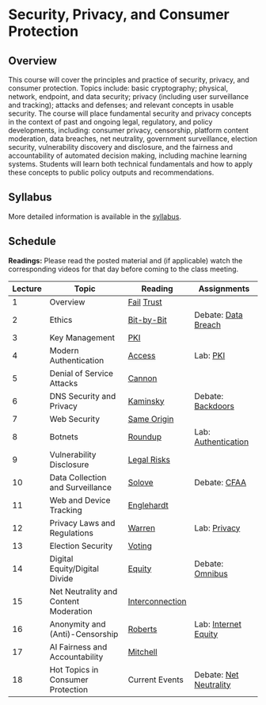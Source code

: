 # Security, Privacy, and Consumer Protection

## Overview

This course will cover the principles and practice of security, privacy,
and consumer protection. Topics include: basic cryptography; physical,
network, endpoint, and data security; privacy (including user
surveillance and tracking); attacks and defenses; and relevant concepts
in usable security. The course will place fundamental security and
privacy concepts in the context of past and ongoing legal, regulatory,
and policy developments, including: consumer privacy, censorship,
platform content moderation, data breaches, net neutrality, government
surveillance, election security, vulnerability discovery and disclosure,
and the fairness and accountability of automated decision making,
including machine learning systems. Students will learn both technical
fundamentals and how to apply these concepts to public policy outputs
and recommendations.

## Syllabus

More detailed information is available in the [syllabus](syllabus.md).

## Schedule

**Readings:** Please read the posted material and
(if applicable) watch the corresponding videos for that day before coming to the class
meeting.

| Lecture | Topic                                 | Reading                                                                                | Assignments                                         |
|---------|---------------------------------------|----------------------------------------------------------------------------------------|-----------------------------------------------------|
| 1       | Overview                              | [Fail](readings/01-why-cryptosystems-fail.pdf) [Trust](readings/01-trusting-trust.pdf) |                                                     |
| 2       | Ethics                                | [Bit-by-Bit](readings/02-bit-by-bit.pdf)                                               | Debate: [Data Breach](debates/data-breach.md)       |
| 3       | Key Management                        | [PKI](readings/03-bellovin-pki.pdf)                                                    |                                                     |
| 4       | Modern Authentication                 | [Access](readings/04-oauth.pdf)                                                        | Lab: [PKI](assignments/pki.md)                      |
| 5       | Denial of Service Attacks             | [Cannon](readings/05-paxson-cannon.pdf)                                                |                                                     |
| 6       | DNS Security and Privacy              | [Kaminsky](readings/06-kaminsky.pdf)                                                   | Debate: [Backdoors](debates/backdoors.md)           |
| 7       | Web Security                          | [Same Origin](readings/07-same-origin.pdf)                                             |                                                     |
| 8       | Botnets                               | [Roundup](readings/08-cooke-botnets.pdf)                                               | Lab: [Authentication](assignments/api.md)           |
| 9       | Vulnerability Disclosure              | [Legal Risks](readings/09-vulnerability.pdf)                                           |                                                     |
| 10      | Data Collection and Surveillance      | [Solove](readings/10-privacy.pdf)                                                      | Debate: [CFAA](debates/cfaa.md)                     |
| 11      | Web and Device Tracking               | [Englehardt](readings/11-tracking.pdf)                                                 |                                                     |
| 12      | Privacy Laws and Regulations          | [Warren](readings/12-warren.pdf)                                                       | Lab: [Privacy](assignments/privacy.md)              |
| 13      | Election Security                     | [Voting](readings/13-voting.pdf)                                                       |                                                     |
| 14      | Digital Equity/Digital Divide         | [Equity](readings/14-equity.pdf)                                                       | Debate: [Omnibus](debates/omnibus.md)               |
| 15      | Net Neutrality and Content Moderation | [Interconnection](readings/15-interconnection.pdf)                                     |                                                     |
| 16      | Anonymity and (Anti)-Censorship       | [Roberts](readings/16-censorship.pdf)                                                  | Lab: [Internet Equity](assignments/access.md)       |
| 17      | AI Fairness and Accountability        | [Mitchell](readings/17-ml-fairness.pdf)                                                |                                                     |
| 18      | Hot Topics in Consumer Protection     | Current Events                                                                         | Debate: [Net Neutrality](debates/net-neutrality.md) |
